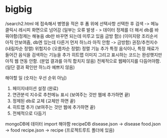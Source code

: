 # bigbig
/search2.html 에 접속해서 병명을 적은 후 폼 위에 선택사항 선택한 후 검색 ->
메뉴 클릭시 레시피 화면으로 넘어감 (일부는 오류 발생 - > 데이터 정제를 더 해서 db를 바꿔야함(정제는 해놓음 db만 바꾸면 되는데 미루고 있음 금방 함))
(이미지랑 조리순서 아직 안보여줌, db엔 있는데 다른거 먼저 하느라 아직 안함 -> 금방함)
권장/추천지수 (내림차순 정렬) 위험지수 (오름차순 정렬) 정렬 기능 추가
특정 음식이나, 특정 재료가 들어간 음식을 검색하는 기능을 추가
히트맵 이미지 그리고 표시하는 코드는 완성햇지만 아직 웹 연동 안함. (분업 결과를 아직 합치지 않음)
전체적으로 웹페이지를 다듬어야함. (일단 결과 확인만 하느라 예쁘지 않음)


해야할 일 (숫자는 우선 순위 아님)
1. 페이지네이션 설정 (완료)
2. 연관분석 지수로 추천메뉴 표시 (보여주는 것만 웹에 추가하면 끝)
3. 정제된 db로 교체 (교체만 하면 끝)
4. 히트맵 추가 (보여주는 것만 웹에 추가하면 끝)
5. 전체적으로 다듬기 

mongoDB에 데이터 import 해야함
recipeDB
disease.json -> disease
food.json -> food
recipe.json -> recipe
(프로젝트루트 폴더에 있음)
